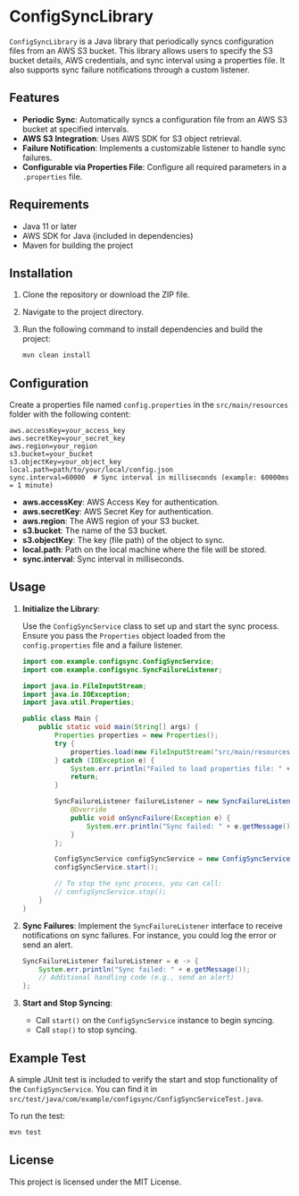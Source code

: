 
# ConfigSyncLibrary

`ConfigSyncLibrary` is a Java library that periodically syncs configuration files from an AWS S3 bucket. This library allows users to specify the S3 bucket details, AWS credentials, and sync interval using a properties file. It also supports sync failure notifications through a custom listener.

## Features

- **Periodic Sync**: Automatically syncs a configuration file from an AWS S3 bucket at specified intervals.
- **AWS S3 Integration**: Uses AWS SDK for S3 object retrieval.
- **Failure Notification**: Implements a customizable listener to handle sync failures.
- **Configurable via Properties File**: Configure all required parameters in a `.properties` file.

## Requirements

- Java 11 or later
- AWS SDK for Java (included in dependencies)
- Maven for building the project

## Installation

1. Clone the repository or download the ZIP file.
2. Navigate to the project directory.
3. Run the following command to install dependencies and build the project:

   ```bash
   mvn clean install
   ```

## Configuration

Create a properties file named `config.properties` in the `src/main/resources` folder with the following content:

```properties
aws.accessKey=your_access_key
aws.secretKey=your_secret_key
aws.region=your_region
s3.bucket=your_bucket
s3.objectKey=your_object_key
local.path=path/to/your/local/config.json
sync.interval=60000  # Sync interval in milliseconds (example: 60000ms = 1 minute)
```

- **aws.accessKey**: AWS Access Key for authentication.
- **aws.secretKey**: AWS Secret Key for authentication.
- **aws.region**: The AWS region of your S3 bucket.
- **s3.bucket**: The name of the S3 bucket.
- **s3.objectKey**: The key (file path) of the object to sync.
- **local.path**: Path on the local machine where the file will be stored.
- **sync.interval**: Sync interval in milliseconds.

## Usage

1. **Initialize the Library**:
   
   Use the `ConfigSyncService` class to set up and start the sync process. Ensure you pass the `Properties` object loaded from the `config.properties` file and a failure listener.

   ```java
   import com.example.configsync.ConfigSyncService;
   import com.example.configsync.SyncFailureListener;
   
   import java.io.FileInputStream;
   import java.io.IOException;
   import java.util.Properties;

   public class Main {
       public static void main(String[] args) {
           Properties properties = new Properties();
           try {
               properties.load(new FileInputStream("src/main/resources/config.properties"));
           } catch (IOException e) {
               System.err.println("Failed to load properties file: " + e.getMessage());
               return;
           }

           SyncFailureListener failureListener = new SyncFailureListener() {
               @Override
               public void onSyncFailure(Exception e) {
                   System.err.println("Sync failed: " + e.getMessage());
               }
           };

           ConfigSyncService configSyncService = new ConfigSyncService(properties, failureListener);
           configSyncService.start();

           // To stop the sync process, you can call:
           // configSyncService.stop();
       }
   }
   ```

2. **Sync Failures**:
   Implement the `SyncFailureListener` interface to receive notifications on sync failures. For instance, you could log the error or send an alert.

   ```java
   SyncFailureListener failureListener = e -> {
       System.err.println("Sync failed: " + e.getMessage());
       // Additional handling code (e.g., send an alert)
   };
   ```

3. **Start and Stop Syncing**:
   - Call `start()` on the `ConfigSyncService` instance to begin syncing.
   - Call `stop()` to stop syncing.

## Example Test

A simple JUnit test is included to verify the start and stop functionality of the `ConfigSyncService`. You can find it in `src/test/java/com/example/configsync/ConfigSyncServiceTest.java`.

To run the test:

```bash
mvn test
```

## License

This project is licensed under the MIT License.

